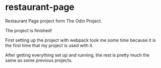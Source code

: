 # restaurant-page
Restaurant Page project form The Odin Project.

The project is finished! 

First setting up the project with webpack took me some time because it is the first time that my project is used with it.

After getting everything set up and running, the rest is pretty much the same as some previous projects.

